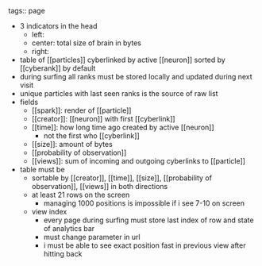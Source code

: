 tags:: page

- 3 indicators in the head
	- left:
	- center: total size of brain in bytes
	- right:
- table of [[particles]] cyberlinked by active [[neuron]] sorted by [[cyberank]] by default
- during surfing all ranks must be stored locally and updated during next visit
- unique particles with last seen ranks is the source of raw list
- fields
	- [[spark]]: render of [[particle]]
	- [[creator]]: [[neuron]] with first [[cyberlink]]
	- [[time]]: how long time ago created by active [[neuron]]
		- not the first who [[cyberlink]]
	- [[size]]: amount of bytes
	- [[probability of observation]]
	- [[views]]: sum of incoming and outgoing cyberlinks to [[particle]]
- table must be
	- sortable by [[creator]], [[time]], [[size]], [[probability of observation]], [[views]] in both directions
	- at least 21 rows on the screen
		- managing 1000 positions is impossible if i see 7-10 on screen
	- view index
		- every page during surfing must store last index of row and state of analytics bar
		- must change parameter in url
		- i must be able to see exact position fast in previous view after hitting back